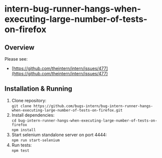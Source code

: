 # intern-bug-runner-hangs-when-executing-large-number-of-tests-on-firefox

Overview
--------

Please see:

- [https://github.com/theintern/intern/issues/477](https://github.com/theintern/intern/issues/477)

Installation & Running
----------------------

1. Clone repository:  
`git clone https://github.com/bugs-intern/bug-intern-runner-hangs-when-executing-large-number-of-tests-on-firefox.git`
2. Install dependencies:  
`cd bug-intern-runner-hangs-when-executing-large-number-of-tests-on-firefox`  
`npm install`
3. Start selenium standalone server on port 4444:  
`npm run start-selenium`
4. Run tests:  
`npm test`
